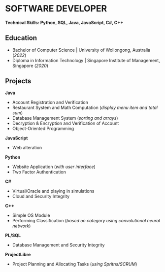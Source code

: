 # SOFTWARE DEVELOPER

#### Technical Skills: Python, SQL, Java, JavaScript, C#, C++

## Education
  - Bachelor of Computer Science | University of Wollongong, Australia (_2022_)
  - Diploma in Information Technology | Singapore Institute of Management, Singapore (_2020_)

## Projects
**Java**
- Account Registration and Verification
- Restaurant System and Math Computation (_display menu item and total sum_)
- Database Management System (_sorting and arrays_)
- Decryption & Encryption and Verification of Account
- Object-Oriented Programming

**JavaScript**
- Web alteration

**Python**
- Website Application (_with user interface_)
- Two Factor Authentication

**C#**
- Virtual/Oracle and playing in simulations
- Cloud and Security Integrity

**C++**
- Simple OS Module
- Performing Classification (_based on category using convolutional neural network_)

**PL/SQL**
- Database Management and Security Integrity

**ProjectLibre**
- Project Planning and Allocating Tasks (_using Spritns/SCRUM_)
